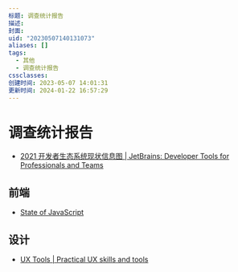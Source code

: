 ```yaml
---
标题: 调查统计报告
描述:
封面:
uid: "20230507140131073"
aliases: []
tags:
  - 其他
  - 调查统计报告
cssclasses:
创建时间: 2023-05-07 14:01:31
更新时间: 2024-01-22 16:57:29
---
```


# 调查统计报告

- [2021 开发者生态系统现状信息图 | JetBrains: Developer Tools for Professionals and Teams](https://www.jetbrains.com/zh-cn/lp/devecosystem-2021/)

## 前端

- [State of JavaScript](https://stateofjs.com/zh-hans//)

## 设计

- [UX Tools | Practical UX skills and tools](https://uxtools.co/)
